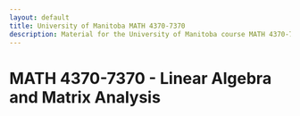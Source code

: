 ```yaml
---
layout: default
title: University of Manitoba MATH 4370-7370
description: Material for the University of Manitoba course MATH 4370-7370, Linear Algebra and Matrix Analysis
---
```


# MATH 4370-7370 - Linear Algebra and Matrix Analysis

